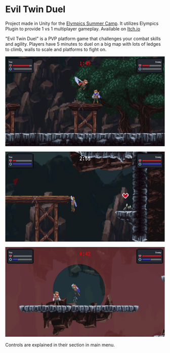 # Evil Twin Duel

Project made in Unity for the [Elympics Summer Camp](https://itch.io/jam/elympics-summer-camp). It utilizes Elympics Plugin to provide 1 vs 1 multiplayer gameplay. Available on [Itch.io](https://itch.io/jam/elympics-summer-camp)

"Evil Twin Duel" is a PVP platform game that challenges your combat skills and agility. Players have 5 minutes to duel on a big map with lots of ledges to climb, walls to scale and platforms to fight on.

![Evil Twin Duel Screenshot 1](https://github.com/MarekSNowakowski/PlatformGame/blob/master/Images/Evil%20Twin%20Duel%201.jpg)

![Evil Twin Duel Screenshot 2](https://github.com/MarekSNowakowski/PlatformGame/blob/master/Images/Evil%20Twin%20Duel%202.jpg)

![Evil Twin Duel Screenshot 3](https://github.com/MarekSNowakowski/PlatformGame/blob/master/Images/Evil%20Twin%20Duel%203.jpg)

Controls are explained in their section in main menu.
